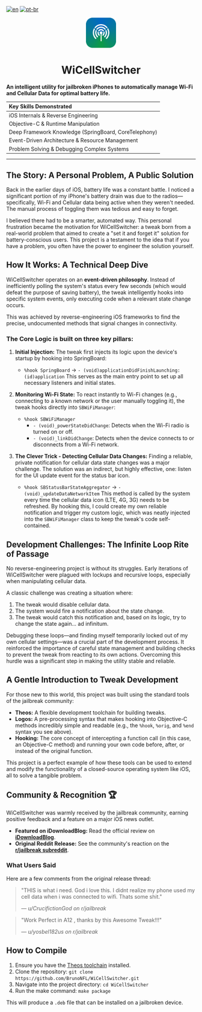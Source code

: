 [![en](https://img.shields.io/badge/lang-en-red.svg)](./README.md) [![pt-br](https://img.shields.io/badge/lang-pt--br-green.svg)](./README.pt-BR.md)

<div align="center">
  <img src="https://raw.githubusercontent.com/BrunoNFL/brunonfl.github.io/master/depictions/com.brunonfl.wicellswitcher/icon%403x.png" width="80" alt="WiCellSwitcher Icon">
  <h1>WiCellSwitcher</h1>
</div>


**An intelligent utility for jailbroken iPhones to automatically manage Wi-Fi and Cellular Data for optimal battery life.**

| Key Skills Demonstrated |
| :--- |
| iOS Internals & Reverse Engineering |
| Objective-C & Runtime Manipulation |
| Deep Framework Knowledge (SpringBoard, CoreTelephony) |
| Event-Driven Architecture & Resource Management |
| Problem Solving & Debugging Complex Systems |

---

## The Story: A Personal Problem, A Public Solution

Back in the earlier days of iOS, battery life was a constant battle. I noticed a significant portion of my iPhone's battery drain was due to the radios—specifically, Wi-Fi and Cellular data being active when they weren't needed. The manual process of toggling them was tedious and easy to forget.

I believed there had to be a smarter, automated way. This personal frustration became the motivation for WiCellSwitcher: a tweak born from a real-world problem that aimed to create a "set it and forget it" solution for battery-conscious users. This project is a testament to the idea that if you have a problem, you often have the power to engineer the solution yourself.

## How It Works: A Technical Deep Dive

WiCellSwitcher operates on an **event-driven philosophy**. Instead of inefficiently polling the system's status every few seconds (which would defeat the purpose of saving battery), the tweak intelligently hooks into specific system events, only executing code when a relevant state change occurs.

This was achieved by reverse-engineering iOS frameworks to find the precise, undocumented methods that signal changes in connectivity.

### The Core Logic is built on three key pillars:

1.  **Initial Injection:** The tweak first injects its logic upon the device's startup by hooking into SpringBoard:
    * `%hook SpringBoard` -> `- (void)applicationDidFinishLaunching:(id)application`
    This serves as the main entry point to set up all necessary listeners and initial states.

2.  **Monitoring Wi-Fi State:** To react instantly to Wi-Fi changes (e.g., connecting to a known network or the user manually toggling it), the tweak hooks directly into `SBWiFiManager`:
    * `%hook SBWiFiManager`
        * `- (void)_powerStateDidChange`: Detects when the Wi-Fi radio is turned on or off.
        * `- (void)_linkDidChange`: Detects when the device connects to or disconnects from a Wi-Fi network.

3.  **The Clever Trick - Detecting Cellular Data Changes:** Finding a reliable, private notification for cellular data state changes was a major challenge. The solution was an indirect, but highly effective, one: listen for the UI update event for the status bar icon.
    * `%hook SBStatusBarStateAggregator` -> `- (void)_updateDataNetworkItem`
    This method is called by the system every time the cellular data icon (LTE, 4G, 3G) needs to be refreshed. By hooking this, I could create my own reliable notification and trigger my custom logic, which was neatly injected into the `SBWiFiManager` class to keep the tweak's code self-contained.

## Development Challenges: The Infinite Loop Rite of Passage

No reverse-engineering project is without its struggles. Early iterations of WiCellSwitcher were plagued with lockups and recursive loops, especially when manipulating cellular data.

A classic challenge was creating a situation where:
1. The tweak would disable cellular data.
2. The system would fire a notification about the state change.
3. The tweak would catch this notification and, based on its logic, try to change the state again... ad infinitum.

Debugging these loops—and finding myself temporarily locked out of my own cellular settings—was a crucial part of the development process. It reinforced the importance of careful state management and building checks to prevent the tweak from reacting to its own actions. Overcoming this hurdle was a significant step in making the utility stable and reliable.

## A Gentle Introduction to Tweak Development

For those new to this world, this project was built using the standard tools of the jailbreak community:

* **Theos:** A flexible development toolchain for building tweaks.
* **Logos:** A pre-processing syntax that makes hooking into Objective-C methods incredibly simple and readable (e.g., the `%hook`, `%orig`, and `%end` syntax you see above).
* **Hooking:** The core concept of intercepting a function call (in this case, an Objective-C method) and running your own code before, after, or instead of the original function.

This project is a perfect example of how these tools can be used to extend and modify the functionality of a closed-source operating system like iOS, all to solve a tangible problem.

## Community & Recognition 🏆

WiCellSwitcher was warmly received by the jailbreak community, earning positive feedback and a feature on a major iOS news outlet.

* **Featured on iDownloadBlog:** Read the official review on **[iDownloadBlog](https://www.idownloadblog.com/2019/05/01/wicellswitcher/)**.
* **Original Reddit Release:** See the community's reaction on the **[r/jailbreak subreddit](https://www.reddit.com/r/jailbreak/comments/bjca1y/release_wicellswitcher_switch_between_wifi_and/)**.

### What Users Said

Here are a few comments from the original release thread:

> "THIS is what i need. God i love this. I didnt realize my phone used my cell data when i was connected to wifi. Thats some shit."
>
> — *u/CrucifictionGod on r/jailbreak*

> "Work Perfect in A12 , thanks by this Awesome Tweak!!!"
>
> — *u/yosbel182us on r/jailbreak*

## How to Compile

1.  Ensure you have the [Theos toolchain](https://theos.dev/) installed.
2.  Clone the repository: `git clone https://github.com/BrunoNFL/WiCellSwitcher.git`
3.  Navigate into the project directory: `cd WiCellSwitcher`
4.  Run the make command: `make package`

This will produce a `.deb` file that can be installed on a jailbroken device.
